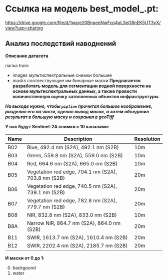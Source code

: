 # Ссылка на модель best_model_.pt:
https://drive.google.com/file/d/1ware20BnpeeNwFcp4qL3eG8nEK5UT3yX/view?usp=sharing 
## Анализ последствий наводнений

**Описание датасета**

папка train:
- images мультиспектральные снимки большие
- masks соотвествующие им бинарные маски
**Предлагается разработать модель для сегментации водной поверхности на основе мультиспектральных данных, а также провести количественную оценку затопленных объектов инфраструктуры.**

***На выходе нужно, чтобы `pipline` прочитал большое изображение, разделил его на части, сделал вывод масок, а затем объединил результат в большую маску и сохранил в geoTiff***

**У нас будут Sentinel-2A снимки с 10 каналами:**

| Name | Description                                          | Resolution |
|------|------------------------------------------------------|------------|
| B02  | Blue, 492.4 nm (S2A), 492.1 nm (S2B)                 | 10m        |
| B03  | Green, 559.8 nm (S2A), 559.0 nm (S2B)                | 10m        |
| B04  | Red, 664.6 nm (S2A), 665.0 nm (S2B)                  | 10m        |
| B05  | Vegetation red edge, 704.1 nm (S2A), 703.8 nm (S2B)  | 20m        |
| B06  | Vegetation red edge, 740.5 nm (S2A), 739.1 nm (S2B)  | 20m        |
| B07  | Vegetation red edge, 782.8 nm (S2A), 779.7 nm (S2B)  | 20m        |
| B08  | NIR, 832.8 nm (S2A), 833.0 nm (S2B)                  | 10m        | 
| B8A  | Narrow NIR, 864.7 nm (S2A), 864.0 nm (S2B)           | 20m        |
| B11  | SWIR, 1613.7 nm (S2A), 1610.4 nm (S2B)               | 20m        |
| B12  | SWIR, 2202.4 nm (S2A), 2185.7 nm (S2B)               | 20m        |

**И маски от 0 до 1:**

0. backgound
1. water
